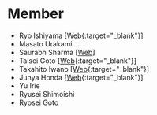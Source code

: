 # Member
- Ryo Ishiyama [[Web](https://rishiyama.ochakumi.com/){:target="_blank"}]
- Masato Urakami
- Saurabh Sharma [[Web](https://sou127.github.io/)]
- Taisei Goto [[Web](https://gototaisei.ochakumi.com/){:target="_blank"}]
- Takahito Iwano [[Web](https://www.sora44023.com/){:target="_blank"}]
- Junya Honda [[Web](https://jhonda.ochakumi.com/){:target="_blank"}]
- Yu Irie
- Ryusei Shimoishi
- Ryosei Goto
